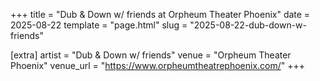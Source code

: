 +++
title = "Dub & Down w/ friends at Orpheum Theater Phoenix"
date = 2025-08-22
template = "page.html"
slug = "2025-08-22-dub-down-w-friends"

[extra]
artist = "Dub & Down w/ friends"
venue = "Orpheum Theater Phoenix"
venue_url = "https://www.orpheumtheatrephoenix.com/"
+++
